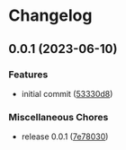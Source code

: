 # Changelog

## 0.0.1 (2023-06-10)


### Features

* initial commit ([53330d8](https://github.com/scriptcoded/scripts-chunk-loaders/commit/53330d84c999d8702adec61ff5b088fd7fc33ce9))


### Miscellaneous Chores

* release 0.0.1 ([7e78030](https://github.com/scriptcoded/scripts-chunk-loaders/commit/7e780307a4b1a406cfe61301e936bc0f1067cfd8))

